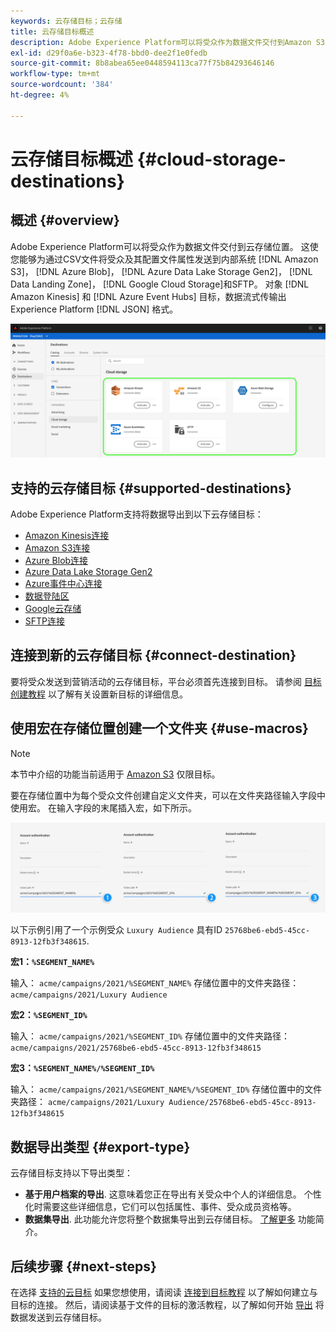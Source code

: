 ```yaml
---
keywords: 云存储目标；云存储
title: 云存储目标概述
description: Adobe Experience Platform可以将受众作为数据文件交付到Amazon S3、AWS Kinesis、Azure事件中心或SFTP云存储位置。
exl-id: d29f0a6e-b323-4f78-bbd0-dee2f1e0fedb
source-git-commit: 8b8abea65ee0448594113ca77f75b84293646146
workflow-type: tm+mt
source-wordcount: '384'
ht-degree: 4%

---
```


# 云存储目标概述 {#cloud-storage-destinations}

## 概述 {#overview}

Adobe Experience Platform可以将受众作为数据文件交付到云存储位置。 这使您能够为通过CSV文件将受众及其配置文件属性发送到内部系统 [!DNL Amazon S3]， [!DNL Azure Blob]， [!DNL Azure Data Lake Storage Gen2]， [!DNL Data Landing Zone]， [!DNL Google Cloud Storage]和SFTP。 对象 [!DNL Amazon Kinesis] 和 [!DNL Azure Event Hubs] 目标，数据流式传输出Experience Platform [!DNL JSON] 格式。

![Adobe云存储目标](../../assets/catalog/cloud-storage/cloud-storage-destinations.png)

## 支持的云存储目标 {#supported-destinations}

Adobe Experience Platform支持将数据导出到以下云存储目标：

* [Amazon Kinesis连接](amazon-kinesis.md)
* [Amazon S3连接](amazon-s3.md)
* [Azure Blob连接](azure-blob.md)
* [Azure Data Lake Storage Gen2](adls-gen2.md)
* [Azure事件中心连接](azure-event-hubs.md)
* [数据登陆区](data-landing-zone.md)
* [Google云存储](google-cloud-storage.md)
* [SFTP连接](sftp.md)

## 连接到新的云存储目标 {#connect-destination}

要将受众发送到营销活动的云存储目标，平台必须首先连接到目标。 请参阅 [目标创建教程](../../ui/connect-destination.md) 以了解有关设置新目标的详细信息。


## 使用宏在存储位置创建一个文件夹 {#use-macros}

>[!NOTE]
>
> 本节中介绍的功能当前适用于 [Amazon S3](amazon-s3.md) 仅限目标。

要在存储位置中为每个受众文件创建自定义文件夹，可以在文件夹路径输入字段中使用宏。 在输入字段的末尾插入宏，如下所示。

![如何使用宏在存储中创建文件夹](../../assets/catalog/cloud-storage/workflow/macros-folder-path.png)

以下示例引用了一个示例受众 `Luxury Audience` 具有ID `25768be6-ebd5-45cc-8913-12fb3f348615`.

**宏1：`%SEGMENT_NAME%`**

输入： `acme/campaigns/2021/%SEGMENT_NAME%`
存储位置中的文件夹路径： `acme/campaigns/2021/Luxury Audience`

**宏2：`%SEGMENT_ID%`**

输入： `acme/campaigns/2021/%SEGMENT_ID%`
存储位置中的文件夹路径： `acme/campaigns/2021/25768be6-ebd5-45cc-8913-12fb3f348615`

**宏3：`%SEGMENT_NAME%/%SEGMENT_ID%`**

输入： `acme/campaigns/2021/%SEGMENT_NAME%/%SEGMENT_ID%`
存储位置中的文件夹路径： `acme/campaigns/2021/Luxury Audience/25768be6-ebd5-45cc-8913-12fb3f348615`

## 数据导出类型 {#export-type}

云存储目标支持以下导出类型：
* **基于用户档案的导出**. 这意味着您正在导出有关受众中个人的详细信息。 个性化时需要这些详细信息，它们可以包括属性、事件、受众成员资格等。
* **数据集导出**. 此功能允许您将整个数据集导出到云存储目标。 [了解更多](/help/destinations/ui/export-datasets.md) 功能简介。

## 后续步骤 {#next-steps}

在选择 [支持的云目标](#supported-destinations) 如果您想使用，请阅读 [连接到目标教程](/help/destinations/ui/connect-destination.md) 以了解如何建立与目标的连接。 然后，请阅读基于文件的目标的激活教程，以了解如何开始 [导出](/help/destinations/ui/activate-batch-profile-destinations.md) 将数据发送到云存储目标。
